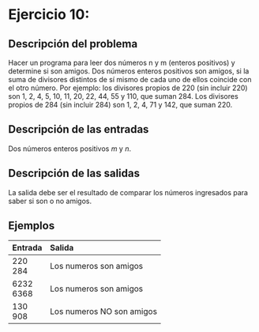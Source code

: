 # **Ejercicio 10:**

## Descripción del problema

Hacer un programa para leer dos números n y m (enteros positivos) y determine si son amigos. Dos números enteros positivos son amigos, si la suma de divisores distintos de sí mismo de cada uno de ellos coincide con el otro número. Por ejemplo: los divisores propios de 220 (sin incluir 220) son 1, 2, 4, 5, 10, 11, 20, 22, 44, 55 y 110, que suman 284. Los divisores propios de 284 (sin incluir 284) son 1, 2, 4, 71 y 142, que suman 220.

## Descripción de las entradas

Dos números enteros positivos *m* y *n*.

## Descripción de las salidas

La salida debe ser el resultado de comparar los números ingresados para saber si son o no amigos.

## Ejemplos

| Entrada    | Salida     |
| :--------- | :--------- |
| 220 <br> 284 | Los numeros son amigos |
| 6232 <br> 6368 | Los numeros son amigos |
| 130 <br> 908 | Los numeros NO son amigos |
